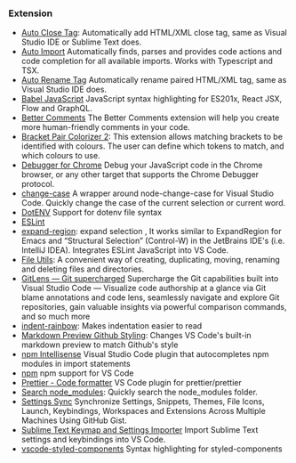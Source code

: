 ### Extension

- [Auto Close Tag](https://marketplace.visualstudio.com/items?itemName=formulahendry.auto-close-tag): Automatically add HTML/XML close tag, same as Visual Studio IDE or Sublime Text does.
- [Auto Import](https://marketplace.visualstudio.com/items?itemName=steoates.autoimport)
  Automatically finds, parses and provides code actions and code completion for all available imports. Works with Typescript and TSX.
- [Auto Rename Tag](https://marketplace.visualstudio.com/items?itemName=formulahendry.auto-rename-tag)
  Automatically rename paired HTML/XML tag, same as Visual Studio IDE does.
- [Babel JavaScript](https://marketplace.visualstudio.com/items?itemName=mgmcdermott.vscode-language-babel)
  JavaScript syntax highlighting for ES201x, React JSX, Flow and GraphQL.
- [Better Comments](https://marketplace.visualstudio.com/items?itemName=aaron-bond.better-comments)
  The Better Comments extension will help you create more human-friendly comments in your code.
- [Bracket Pair Colorizer 2](https://marketplace.visualstudio.com/items?itemName=CoenraadS.bracket-pair-colorizer-2): This extension allows matching brackets to be identified with colours. The user can define which tokens to match, and which colours to use.
- [Debugger for Chrome](https://marketplace.visualstudio.com/items?itemName=msjsdiag.debugger-for-chrome)
  Debug your JavaScript code in the Chrome browser, or any other target that supports the Chrome Debugger protocol.
- [change-case](https://marketplace.visualstudio.com/items?itemName=wmaurer.change-case)
  A wrapper around node-change-case for Visual Studio Code. Quickly change the case of the current selection or current word.
- [DotENV](https://marketplace.visualstudio.com/items?itemName=mikestead.dotenv)
  Support for dotenv file syntax
- [ESLint](https://marketplace.visualstudio.com/items?itemName=dbaeumer.vscode-eslint)
- [expand-region](https://marketplace.visualstudio.com/items?itemName=letrieu.expand-region): expand selection , It works similar to ExpandRegion for Emacs and “Structural Selection” (Control-W) in the JetBrains IDE's (i.e. IntelliJ IDEA).
  Integrates ESLint JavaScript into VS Code.
- [File Utils](https://marketplace.visualstudio.com/items?itemName=sleistner.vscode-fileutils): A convenient way of creating, duplicating, moving, renaming and deleting files and directories.
- [GitLens — Git supercharged](https://marketplace.visualstudio.com/items?itemName=eamodio.gitlens)
  Supercharge the Git capabilities built into Visual Studio Code — Visualize code authorship at a glance via Git blame annotations and code lens, seamlessly navigate and explore Git repositories, gain valuable insights via powerful comparison commands, and so much more
- [indent-rainbow](https://marketplace.visualstudio.com/items?itemName=oderwat.indent-rainbow): Makes indentation easier to read
- [Markdown Preview Github Styling](https://marketplace.visualstudio.com/items?itemName=bierner.markdown-preview-github-styles): Changes VS Code's built-in markdown preview to match Github's style
- [npm Intellisense](https://marketplace.visualstudio.com/items?itemName=christian-kohler.npm-intellisense)
  Visual Studio Code plugin that autocompletes npm modules in import statements
- [npm](https://marketplace.visualstudio.com/items?itemName=eg2.vscode-npm-script)
  npm support for VS Code
- [Prettier - Code formatter](https://marketplace.visualstudio.com/items?itemName=esbenp.prettier-vscode)
  VS Code plugin for prettier/prettier
- [Search node_modules](https://marketplace.visualstudio.com/items?itemName=jasonnutter.search-node-modules): Quickly search the node_modules folder.
- [Settings Sync](https://marketplace.visualstudio.com/items?itemName=Shan.code-settings-sync)
  Synchronize Settings, Snippets, Themes, File Icons, Launch, Keybindings, Workspaces and Extensions Across Multiple Machines Using GitHub Gist.
- [Sublime Text Keymap and Settings Importer](https://marketplace.visualstudio.com/items?itemName=ms-vscode.sublime-keybindings)
  Import Sublime Text settings and keybindings into VS Code.
- [vscode-styled-components](https://marketplace.visualstudio.com/items?itemName=jpoissonnier.vscode-styled-components)
  Syntax highlighting for styled-components
